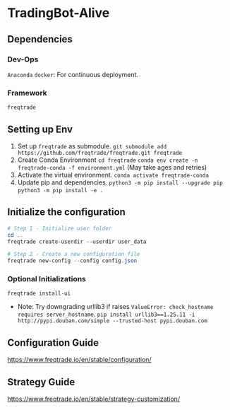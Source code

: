 # TradingBot-Alive

## Dependencies
### Dev-Ops
`Anaconda`
`docker`: For continuous deployment.

### Framework
`freqtrade`

## Setting up Env
1. Set up `freqtrade` as submodule.
`git submodule add https://github.com/freqtrade/freqtrade.git freqtrade`
2. Create Conda Environment
`cd freqtrade`
`conda env create -n freqtrade-conda -f environment.yml` (May take ages and retries)
3. Activate the virtual environment.
`conda activate freqtrade-conda`
4. Update pip and dependencies.
`python3 -m pip install --upgrade pip`
`python3 -m pip install -e .`

## Initialize the configuration

```Powershell
# Step 1 - Initialize user folder
cd ..
freqtrade create-userdir --userdir user_data

# Step 2 - Create a new configuration file
freqtrade new-config --config config.json
```
### Optional Initializations
`freqtrade install-ui`
- Note: Try downgrading urllib3 if raises `ValueError: check_hostname requires server_hostname`.
`pip install urllib3==1.25.11 -i http://pypi.douban.com/simple --trusted-host pypi.douban.com`

## Configuration Guide
https://www.freqtrade.io/en/stable/configuration/

## Strategy Guide
https://www.freqtrade.io/en/stable/strategy-customization/
